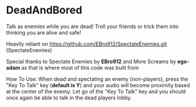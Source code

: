 # DeadAndBored
Talk as enemies while you are dead! Troll your friends or trick them into thinking you are alive and safe!

Heavily reliant on https://github.com/EBro912/SpectateEnemies.git (SpectateEnemies)

Special thanks to Spectate Enemies by **EBro912** and More Screams by **ege-adam** as that is where most of this code was built from

How To Use:
When dead and spectating an enemy (non-players), press the "Key To Talk" key (**default is Y**) and your audio will become proximity based at the center of the enemy. Let go of the "Key To Talk" key and you should once again be able to talk in the dead players lobby. 

